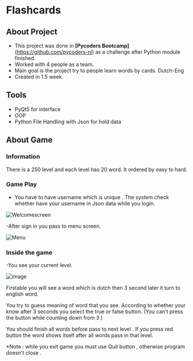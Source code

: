 

# Flashcards
## About Project
- This project was done in **[Pycoders Bootcamp]**(https://github.com/pycoders-nl) as a challenge after Python module finished.
- Worked with 4 people as a team.
- Main goal is the project try to people learn words by cards. Dutch-Eng
- Created in 1.5 week.


## Tools
- PyQt5 for interface
- OOP
- Python File Handling with Json for hold data

## About Game
### Information
There is a 250 level and each level has 20 word. It ordered by easy to hard.

### Game Play
- You have to have username which is unique . The system check whether have your username in Json data while you login.

![Welcomescreen](https://user-images.githubusercontent.com/70334899/149658380-e65b37ab-2d03-458e-8565-c0c62ef8250f.PNG)


-After sign in you  pass to menu screen.

![Menu](https://user-images.githubusercontent.com/70334899/149658396-39f57ddf-dd80-4392-8702-4cc8fb89479b.PNG)



### Inside the game 

-You see your current level.

![image](https://user-images.githubusercontent.com/70334899/149659270-02ed4c96-ddb0-45b9-b4e9-3e6ada0188f3.png)

Firstable you will see a word which is dutch then 3 second later it turn to english word.


You try to guess meaning of word that you see. According to whether your know after 3 seconds you select the true or false button. (You can't press the button while counting down from 3 )


You should finish all words before pass to next level . If you press red button the word shows itself after all words pass in that level.


*Note :  while you exit game you must use Quit button , otherwise program doesn't close . 





